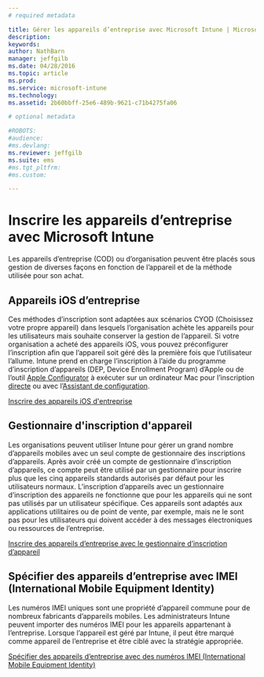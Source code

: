 ```yaml
---
# required metadata

title: Gérer les appareils d’entreprise avec Microsoft Intune | Microsoft Intune
description:
keywords:
author: NathBarn
manager: jeffgilb
ms.date: 04/28/2016
ms.topic: article
ms.prod:
ms.service: microsoft-intune
ms.technology:
ms.assetid: 2b60bbff-25e6-489b-9621-c71b4275fa06

# optional metadata

#ROBOTS:
#audience:
#ms.devlang:
ms.reviewer: jeffgilb
ms.suite: ems
#ms.tgt_pltfrm:
#ms.custom:

---
```


# Inscrire les appareils d’entreprise avec Microsoft Intune
Les appareils d’entreprise (COD) ou d’organisation peuvent être placés sous gestion de diverses façons en fonction de l’appareil et de la méthode utilisée pour son achat.

## Appareils iOS d’entreprise
Ces méthodes d’inscription sont adaptées aux scénarios CYOD (Choisissez votre propre appareil) dans lesquels l’organisation achète les appareils pour les utilisateurs mais souhaite conserver la gestion de l’appareil. Si votre organisation a acheté des appareils iOS, vous pouvez préconfigurer l’inscription afin que l’appareil soit géré dès la première fois que l’utilisateur l’allume. Intune prend en charge l’inscription à l’aide du programme d’inscription d’appareils (DEP, Device Enrollment Program) d’Apple ou de l’outil [Apple Configurator](ios-device-enrollment-program-in-microsoft-intune.md) à exécuter sur un ordinateur Mac pour l’inscription [directe](ios-direct-enrollment-in-microsoft-intune.md) ou avec l’[Assistant de configuration](ios-setup-assistant-enrollment-in-microsoft-intune.md).

[Inscrire des appareils iOS d'entreprise](enroll-corporate-owned-ios-devices-in-microsoft-intune.md)

## Gestionnaire d'inscription d'appareil
Les organisations peuvent utiliser Intune pour gérer un grand nombre d’appareils mobiles avec un seul compte de gestionnaire des inscriptions d’appareils. Après avoir créé un compte de gestionnaire d’inscription d’appareils, ce compte peut être utilisé par un gestionnaire pour inscrire plus que les cinq appareils standards autorisés par défaut pour les utilisateurs normaux. L’inscription d’appareils avec un gestionnaire d’inscription des appareils ne fonctionne que pour les appareils qui ne sont pas utilisés par un utilisateur spécifique. Ces appareils sont adaptés aux applications utilitaires ou de point de vente, par exemple, mais ne le sont pas pour les utilisateurs qui doivent accéder à des messages électroniques ou ressources de l’entreprise.

[Inscrire des appareils d’entreprise avec le gestionnaire d’inscription d’appareil](enroll-corporate-owned-devices-with-the-device-enrollment-manager-in-microsoft-intune.md)

## Spécifier des appareils d’entreprise avec IMEI (International Mobile Equipment Identity)
Les numéros IMEI uniques sont une propriété d’appareil commune pour de nombreux fabricants d’appareils mobiles. Les administrateurs Intune peuvent importer des numéros IMEI pour les appareils appartenant à l’entreprise. Lorsque l’appareil est géré par Intune, il peut être marqué comme appareil de l’entreprise et être ciblé avec la stratégie appropriée.

[Spécifier des appareils d’entreprise avec des numéros IMEI (International Mobile Equipment Identity)](specify-corporate-owned-devices-with-international-mobile-equipment-identity-imei-numbers.md)


<!--HONumber=May16_HO1-->


